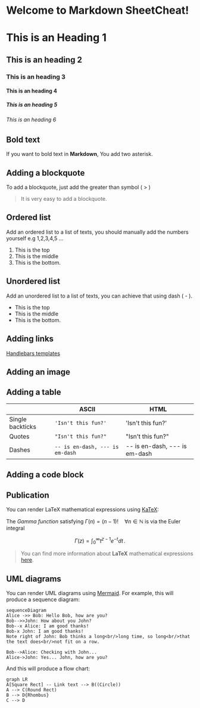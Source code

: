 # Welcome to Markdown SheetCheat!


# This is an Heading 1
## This is an heading 2
### This is an heading 3
#### This is an heading 4
##### This is an heading 5
###### This is an heading 6

## Bold text
If you want to bold text in **Markdown**, You add two asterisk. 

## Adding a blockquote
To add a blockquote, just add the greater than symbol ( > )

 > It is very easy to add a blockquote.



## Ordered list
Add an ordered list to a list of texts, you should manually add the numbers yourself e.g 1,2,3,4,5 ...

1. This is the top
2. This is the middle
3. This is the bottom.

## Unordered list
Add an unordered list to a list of texts, you can achieve that using dash ( - ).

- This is the top
- This is the middle
- This is the bottom.

## Adding links
[Handlebars templates](http://handlebarsjs.com/)

## Adding an image

## Adding a table
|                |ASCII                          |HTML                         |
|----------------|-------------------------------|-----------------------------|
|Single backticks|`'Isn't this fun?'`            |'Isn't this fun?'            |
|Quotes          |`"Isn't this fun?"`            |"Isn't this fun?"            |
|Dashes          |`-- is en-dash, --- is em-dash`|-- is en-dash, --- is em-dash|

## Adding a code block

## 

## Publication



You can render LaTeX mathematical expressions using [KaTeX](https://khan.github.io/KaTeX/):

The *Gamma function* satisfying $\Gamma(n) = (n-1)!\quad\forall n\in\mathbb N$ is via the Euler integral

$$
\Gamma(z) = \int_0^\infty t^{z-1}e^{-t}dt\,.
$$

> You can find more information about **LaTeX** mathematical expressions [here](http://meta.math.stackexchange.com/questions/5020/mathjax-basic-tutorial-and-quick-reference).


## UML diagrams

You can render UML diagrams using [Mermaid](https://mermaidjs.github.io/). For example, this will produce a sequence diagram:

```mermaid
sequenceDiagram
Alice ->> Bob: Hello Bob, how are you?
Bob-->>John: How about you John?
Bob--x Alice: I am good thanks!
Bob-x John: I am good thanks!
Note right of John: Bob thinks a long<br/>long time, so long<br/>that the text does<br/>not fit on a row.

Bob-->Alice: Checking with John...
Alice->John: Yes... John, how are you?
```

And this will produce a flow chart:

```mermaid
graph LR
A[Square Rect] -- Link text --> B((Circle))
A --> C(Round Rect)
B --> D{Rhombus}
C --> D
```